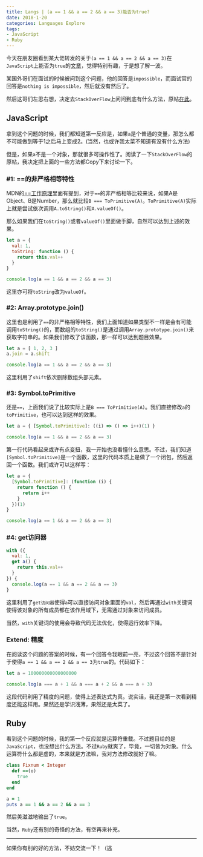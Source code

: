 ```yaml
---
title: Langs | (a == 1 && a == 2 && a == 3)能否为true?
date: 2018-1-20
categories: Languages Explore
tags:
- JavaScript
- Ruby
---
```


今天在朋友圈看到某大佬转发的关于`(a == 1 && a == 2 && a == 3)`在`JavaScript`上能否为`true`的[文章](https://zhuanlan.zhihu.com/p/33029291)，觉得特别有趣，于是想了解一波。

某国外哥们在面试的时候被问到这个问题，他的回答是`impossible`，而面试官的回答是`nothing is impossible`，然后就没有然后了。

然后这哥们左思右想，决定去`StackOverFlow`上问问到底有什么方法，原帖[在此](https://stackoverflow.com/questions/48270127/can-a-1-a-2-a-3-ever-evaluate-to-true)。

<!-- more -->

## JavaScript

拿到这个问题的时候，我们都知道第一反应是，如果`a`是个普通的变量，那怎么都不可能做到等于1之后马上变成2。(当然，也或许我太菜不知道有没有什么方法)

但是，如果`a`不是一个对象，那就很多可操作性了。阅读了一下`StackOverFlow`的原帖，我决定把上面的一些方法都Copy下来讨论一下。

### #1: ==的非严格相等特性

MDN的[==工作原理](https://developer.mozilla.org/en-US/docs/Web/JavaScript/Equality_comparisons_and_sameness#Loose_equality_using)里面有提到，对于`==`的非严格相等比较来说，如果A是Object、B是Number，那么就比较`B === ToPrimitive(A)`。`ToPrimitive(A)`实际上就是尝试依次调用`A.toString()`和`A.valueOf()`。

那么如果我们在`toString()`或者`valueOf()`里面做手脚，自然可以达到上述的效果。

```javascript
let a = {
  val: 1,
  toString: function () {
    return this.val++
  }
}

console.log(a == 1 && a == 2 && a == 3)
```

这里亦可将`toString`改为`valueOf`。

### #2: Array.prototype.join()

这里也是利用了`==`的非严格相等特性，我们上面知道如果类型不一样是会有可能调用`toString()`的，而数组的`toString()`是通过调用`Array.prototype.join()`来获取字符串的。如果我们修改了该函数，那一样可以达到题目效果。

```javascript
let a = [ 1, 2, 3 ]
a.join = a.shift

console.log(a == 1 && a == 2 && a == 3)
```

这里利用了`shift`依次删除数组头部元素。

### #3: Symbol.toPrimitive

还是`==`，上面我们说了比较实际上是`B === ToPrimitive(A)`。我们直接修改`a`的`toPrimitive`，也可以达到这样的效果。

```javascript
let a = { [Symbol.toPrimitive]: ((i) => () => i++)(1) }

console.log(a == 1 && a == 2 && a == 3)
```

第一行代码看起来或许有点变扭，我一开始也没看懂什么意思。不过，我们知道`[Symbol.toPrimitive]`是一个函数，这里的代码本质上是做了一个闭包，然后返回一个函数。我们或许可以这样写：

```javascript
let a = {
  [Symbol.toPrimitive]: (function (i) {
    return function () {
      return i++
    }
  })(1)
}

console.log(a == 1 && a == 2 && a == 3)
```

### #4: get访问器

```javascript
with ({
  val: 1,
  get a() {
    return this.val++
  }
}) {
  console.log(a == 1 && a == 2 && a == 3)
}
```

这里利用了`get访问器`使得`a`可以直接访问对象里面的`val`，然后再通过`with`关键词使得该对象的所有成员都在该作用域下，无需通过对象来访问成员。

当然，`with`关键词的使用会导致代码无法优化，使得运行效率下降。

### Extend: 精度

在阅读这个问题的答案的时候，有一个回答令我眼前一亮，不过这个回答不是针对于使得`a == 1 && a == 2 && a == 3`为`true`的。代码如下：

```javascript
let a = 100000000000000000

console.log(a === a + 1 && a === a + 2 && a === a + 3)
```

这段代码利用了精度的问题，使得上述表达式为真。说实话，我还是第一次看到精度还能这样用。果然还是学识浅薄，果然还是太菜了。

## Ruby

看到这个问题的时候，我的第一个反应就是运算符重载。不过题目给的是`JavaScript`，也没想出什么方法。不过`Ruby`就爽了，毕竟，一切皆为对象。什么运算符什么都是虚的，本来就是方法嘛，我对方法修改就好了嘛。

```ruby
class Fixnum < Integer
  def ==(o)
    true
  end
end

a = 1
puts a == 1 && a == 2 && a == 3
```

然后美滋滋地输出了`true`。

当然，`Ruby`还有别的奇怪的方法，有空再来补充。

---

如果你有别的好的方法，不妨交流一下！（逃

